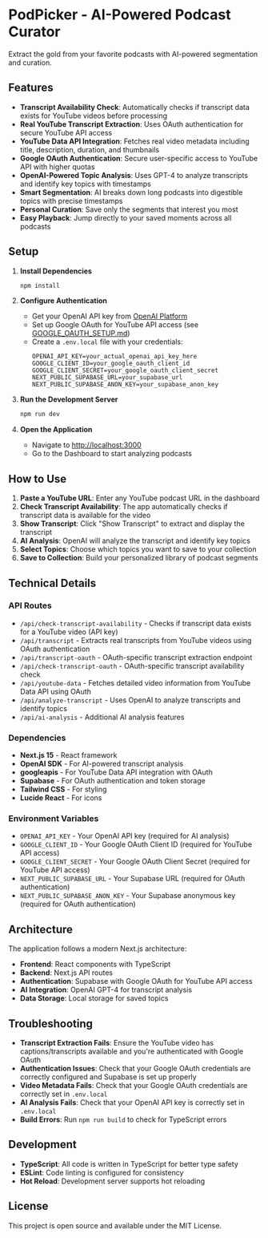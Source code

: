 # PodPicker - AI-Powered Podcast Curator

Extract the gold from your favorite podcasts with AI-powered segmentation and curation.

## Features

- **Transcript Availability Check**: Automatically checks if transcript data exists for YouTube videos before processing
- **Real YouTube Transcript Extraction**: Uses OAuth authentication for secure YouTube API access
- **YouTube Data API Integration**: Fetches real video metadata including title, description, duration, and thumbnails
- **Google OAuth Authentication**: Secure user-specific access to YouTube API with higher quotas
- **OpenAI-Powered Topic Analysis**: Uses GPT-4 to analyze transcripts and identify key topics with timestamps
- **Smart Segmentation**: AI breaks down long podcasts into digestible topics with precise timestamps
- **Personal Curation**: Save only the segments that interest you most
- **Easy Playback**: Jump directly to your saved moments across all podcasts

## Setup

1. **Install Dependencies**
   ```bash
   npm install
   ```

2. **Configure Authentication**
   - Get your OpenAI API key from [OpenAI Platform](https://platform.openai.com/api-keys)
   - Set up Google OAuth for YouTube API access (see [GOOGLE_OAUTH_SETUP.md](GOOGLE_OAUTH_SETUP.md))
   - Create a `.env.local` file with your credentials:
     ```
     OPENAI_API_KEY=your_actual_openai_api_key_here
     GOOGLE_CLIENT_ID=your_google_oauth_client_id
     GOOGLE_CLIENT_SECRET=your_google_oauth_client_secret
     NEXT_PUBLIC_SUPABASE_URL=your_supabase_url
     NEXT_PUBLIC_SUPABASE_ANON_KEY=your_supabase_anon_key
     ```

3. **Run the Development Server**
   ```bash
   npm run dev
   ```

4. **Open the Application**
   - Navigate to [http://localhost:3000](http://localhost:3000)
   - Go to the Dashboard to start analyzing podcasts

## How to Use

1. **Paste a YouTube URL**: Enter any YouTube podcast URL in the dashboard
2. **Check Transcript Availability**: The app automatically checks if transcript data is available for the video
3. **Show Transcript**: Click "Show Transcript" to extract and display the transcript
4. **AI Analysis**: OpenAI will analyze the transcript and identify key topics
5. **Select Topics**: Choose which topics you want to save to your collection
6. **Save to Collection**: Build your personalized library of podcast segments

## Technical Details

### API Routes

- `/api/check-transcript-availability` - Checks if transcript data exists for a YouTube video (API key)
- `/api/transcript` - Extracts real transcripts from YouTube videos using OAuth authentication
- `/api/transcript-oauth` - OAuth-specific transcript extraction endpoint
- `/api/check-transcript-oauth` - OAuth-specific transcript availability check
- `/api/youtube-data` - Fetches detailed video information from YouTube Data API using OAuth
- `/api/analyze-transcript` - Uses OpenAI to analyze transcripts and identify topics
- `/api/ai-analysis` - Additional AI analysis features

### Dependencies

- **Next.js 15** - React framework
- **OpenAI SDK** - For AI-powered transcript analysis
- **googleapis** - For YouTube Data API integration with OAuth
- **Supabase** - For OAuth authentication and token storage
- **Tailwind CSS** - For styling
- **Lucide React** - For icons

### Environment Variables

- `OPENAI_API_KEY` - Your OpenAI API key (required for AI analysis)
- `GOOGLE_CLIENT_ID` - Your Google OAuth Client ID (required for YouTube API access)
- `GOOGLE_CLIENT_SECRET` - Your Google OAuth Client Secret (required for YouTube API access)
- `NEXT_PUBLIC_SUPABASE_URL` - Your Supabase URL (required for OAuth authentication)
- `NEXT_PUBLIC_SUPABASE_ANON_KEY` - Your Supabase anonymous key (required for OAuth authentication)

## Architecture

The application follows a modern Next.js architecture:

- **Frontend**: React components with TypeScript
- **Backend**: Next.js API routes
- **Authentication**: Supabase with Google OAuth for YouTube API access
- **AI Integration**: OpenAI GPT-4 for transcript analysis
- **Data Storage**: Local storage for saved topics

## Troubleshooting

- **Transcript Extraction Fails**: Ensure the YouTube video has captions/transcripts available and you're authenticated with Google OAuth
- **Authentication Issues**: Check that your Google OAuth credentials are correctly configured and Supabase is set up properly
- **Video Metadata Fails**: Check that your Google OAuth credentials are correctly set in `.env.local`
- **AI Analysis Fails**: Check that your OpenAI API key is correctly set in `.env.local`
- **Build Errors**: Run `npm run build` to check for TypeScript errors

## Development

- **TypeScript**: All code is written in TypeScript for better type safety
- **ESLint**: Code linting is configured for consistency
- **Hot Reload**: Development server supports hot reloading

## License

This project is open source and available under the MIT License.

